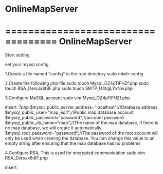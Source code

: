 # OnlineMapServer
===================================
OnlineMapServer
===================================

Start setting

set your mysql config

1.Create a file named "config" in the root directory 
sudo mkdir config

2.Create the following php file
sudo touch Mysql_OZ4pTiFHZf.php
sudo touch RSA_DersJx8t8F.php
sudo touch SMTP_U4tqjLYxNw.php

3.Configure MySQL account
sudo vim Mysql_OZ4pTiFHZf.php

insert:
?php
$mysql_public_server_address="localhost";//Database address
$mysql_public_user="map_edit";//Public map database account
$mysql_public_password="password";//account password
$mysql_public_db_name="map";//The name of the map database, If there is no map database, we will create it automatically
$mysql_root_password="password";//The password of the root account will only be used when creating the database. You can change this value to an empty string after ensuring that the map database has no problems

4.Configure RSA, This is used for encrypted communication
sudo vim RSA_DersJx8t8F.php

insert:
<?php
define("RSA_public","-----BEGIN PUBLIC KEY----------END PUBLIC KEY-----");//Type your public key here
define("RSA_private","-----BEGIN PRIVATE KEY----------END PRIVATE KEY-----");//Type your private key here

5.Configure SMTP, This is for user registration
sudo vim SMTP_U4tqjLYxNw.php

insert:
<?php
$licenseCodePOP3='';//Type the POP3 code of your email address
$licenseCodeIMAP='';//Type the IMAP code of your email address

6.Windows please Run start.bat, Linux please Run start.sh

7.If "... All Done" is displayed on the terminal, it means the online map service has been started

